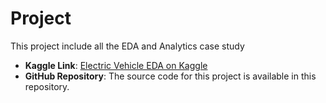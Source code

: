 # Project
This project include all the EDA and Analytics case study
- **Kaggle Link**: [Electric Vehicle EDA on Kaggle](https://www.kaggle.com/yourusername/electric-vehicle-eda)
- **GitHub Repository**: The source code for this project is available in this repository.
